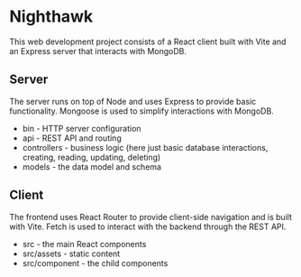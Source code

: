 # Nighthawk

This web development project consists of a React client built with Vite and an Express server that interacts with MongoDB.

## Server

The server runs on top of Node and uses Express to provide basic functionality. Mongoose is used to simplify interactions with MongoDB.

- bin - HTTP server configuration
- api - REST API and routing
- controllers - business logic (here just basic database interactions, creating, reading, updating, deleting)
- models - the data model and schema

## Client 

The frontend uses React Router to provide client-side navigation and is built with Vite. Fetch is used to interact with the backend through the REST API.

- src - the main React components
- src/assets - static content
- src/component - the child components

